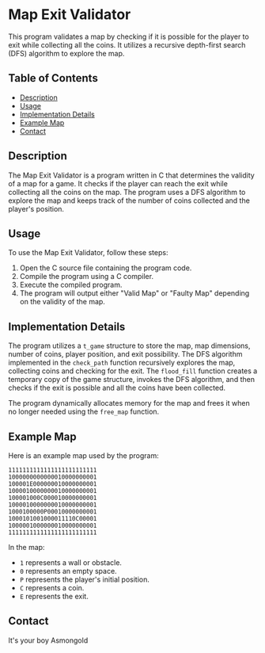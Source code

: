 # Map Exit Validator

This program validates a map by checking if it is possible for the player to exit while collecting all the coins. It utilizes a recursive depth-first search (DFS) algorithm to explore the map.

## Table of Contents

- [Description](#description)
- [Usage](#usage)
- [Implementation Details](#implementation-details)
- [Example Map](#example-map)
- [Contact](#contact)

## Description

The Map Exit Validator is a program written in C that determines the validity of a map for a game. It checks if the player can reach the exit while collecting all the coins on the map. The program uses a DFS algorithm to explore the map and keeps track of the number of coins collected and the player's position.

## Usage

To use the Map Exit Validator, follow these steps:

1. Open the C source file containing the program code.
2. Compile the program using a C compiler.
3. Execute the compiled program.
4. The program will output either "Valid Map" or "Faulty Map" depending on the validity of the map.

## Implementation Details

The program utilizes a `t_game` structure to store the map, map dimensions, number of coins, player position, and exit possibility. The DFS algorithm implemented in the `check_path` function recursively explores the map, collecting coins and checking for the exit. The `flood_fill` function creates a temporary copy of the game structure, invokes the DFS algorithm, and then checks if the exit is possible and all the coins have been collected.

The program dynamically allocates memory for the map and frees it when no longer needed using the `free_map` function.

## Example Map

Here is an example map used by the program:

```shell
1111111111111111111111111
1000000000000010000000001
100001E000000010000000001
1000010000000010000000001
100001000C000010000000001
1000010000000010000000001
1000100000P00010000000001
1000101001000011110C00001
1000001000000010000000001
1111111111111111111111111
```

In the map:
- `1` represents a wall or obstacle.
- `0` represents an empty space.
- `P` represents the player's initial position.
- `C` represents a coin.
- `E` represents the exit.


## Contact

It's your boy Asmongold

